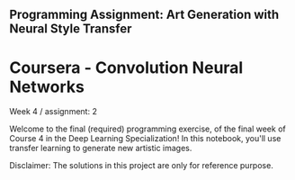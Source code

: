 ## Programming Assignment: Art Generation with Neural Style Transfer

# Coursera - Convolution Neural Networks

Week 4 / assignment: 2 

Welcome to the final (required) programming exercise, of the final week of Course 4 in the Deep Learning Specialization! In this notebook, you'll use transfer learning to generate new artistic images. 

Disclaimer: The solutions in this project are only for reference purpose.